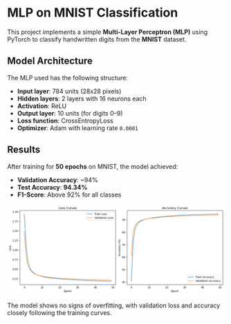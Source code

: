# MLP on MNIST Classification

This project implements a simple **Multi-Layer Perceptron (MLP)** using PyTorch to classify handwritten digits from the **MNIST** dataset.

## Model Architecture

The MLP used has the following structure:

- **Input layer**: 784 units (28x28 pixels)
- **Hidden layers**: 2 layers with 16 neurons each
- **Activation**: ReLU
- **Output layer**: 10 units (for digits 0–9)
- **Loss function**: CrossEntropyLoss
- **Optimizer**: Adam with learning rate `0.0001`

## Results

After training for **50 epochs** on MNIST, the model achieved:

- **Validation Accuracy**: ~94%
- **Test Accuracy**: **94.34%**
- **F1-Score**: Above 92% for all classes

![Results](./results.png)

The model shows no signs of overfitting, with validation loss and accuracy closely following the training curves.

